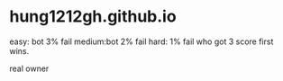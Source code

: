 # hung1212gh.github.io
easy: bot 3% fail
medium:bot 2% fail
hard: 1% fail
who got 3 score first wins.

real owner
